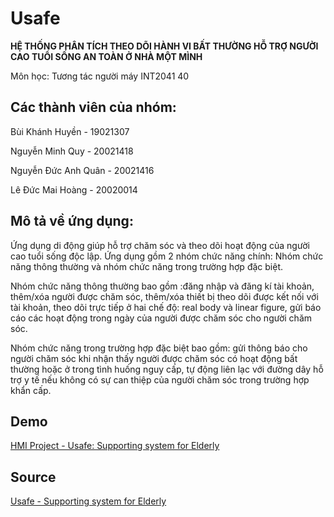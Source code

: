 # Usafe
**HỆ THỐNG PHÂN TÍCH THEO DÕI HÀNH VI BẤT THƯỜNG HỖ TRỢ NGƯỜI CAO TUỔI SỐNG AN TOÀN Ở NHÀ MỘT MÌNH**

Môn học: Tương tác người máy INT2041 40

## Các thành viên của nhóm:
Bùi Khánh Huyền - 19021307

Nguyễn Minh Quy - 20021418

Nguyễn Đức Anh Quân - 20021416

Lê Đức Mai Hoàng - 20020014
## Mô tả về ứng dụng: 
Ứng dụng di động giúp hỗ trợ chăm sóc và theo dõi  hoạt động của người cao tuổi sống độc lập. Ứng dụng gồm 2 nhóm chức năng chính: Nhóm chức năng thông thường và nhóm chức năng trong trường hợp đặc biệt.

Nhóm chức năng thông thường bao gồm :đăng nhập và đăng kí tài khoản, thêm/xóa người được chăm sóc, thêm/xóa thiết bị theo dõi được kết nối với tài khoản, theo dõi trực tiếp ở hai chế độ: real body và linear figure, gửi báo cáo các hoạt động trong ngày của người được chăm sóc cho người chăm sóc.

Nhóm chức năng trong trường hợp đặc biệt bao gồm: gửi thông báo cho người chăm sóc khi nhận thấy người được chăm sóc có hoạt động bất thường hoặc ở trong tình huống nguy cấp, tự động liên lạc với đường dây hỗ trợ y tế nếu không có sự can thiệp của người chăm sóc trong trường hợp khẩn cấp.
## Demo
[HMI Project - Usafe: Supporting system for Elderly](https://bit.ly/Project-demo)
## Source
[Usafe - Supporting system for Elderly](https://www.figma.com/file/HOqVYhx0JEU41jiPGv7UgA/Usafe---Supporting-system-for-Elderly?node-id=0%3A1&t=nWsz2dK23KXgw6aI-1)
